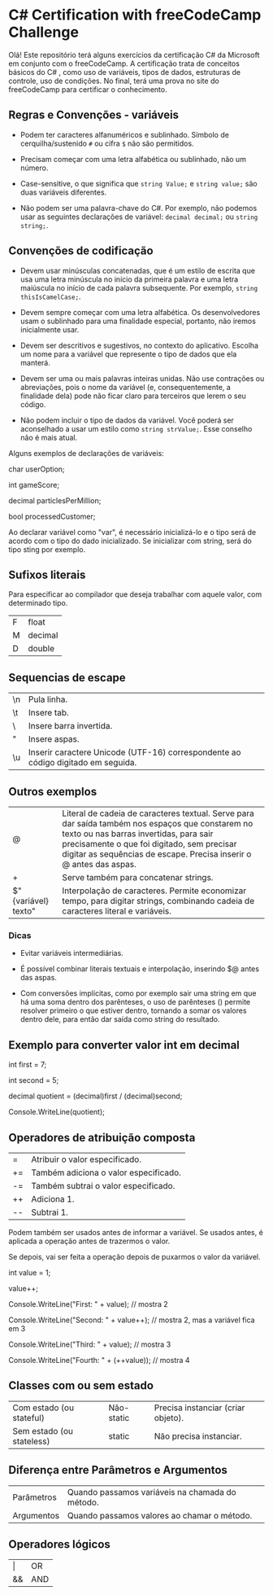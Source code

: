 # C# Certification with freeCodeCamp Challenge

Olá! Este repositório terá alguns exercícios da certificação C# da Microsoft em conjunto com o freeCodeCamp. A certificação trata de conceitos básicos do C# , como uso de variáveis, tipos de dados, estruturas de controle, uso de condições. No final, terá uma prova no site do freeCodeCamp para certificar o conhecimento.

## Regras e Convenções - variáveis

- Podem ter caracteres alfanuméricos e sublinhado. Símbolo de cerquilha/sustenido `#` ou cifra `$` não são permitidos.

- Precisam começar com uma letra alfabética ou sublinhado, não um número.

- Case-sensitive, o que significa que `string Value;` e `string value;` são duas variáveis diferentes.

- Não podem ser uma palavra-chave do C#. Por exemplo, não podemos usar as seguintes declarações de variável: `decimal decimal;` ou `string string;`.

## Convenções de codificação

- Devem usar minúsculas concatenadas, que é um estilo de escrita que usa uma letra minúscula no início da primeira palavra e uma letra maiúscula no início de cada palavra subsequente. Por exemplo, `string thisIsCamelCase;`.

- Devem sempre começar com uma letra alfabética. Os desenvolvedores usam o sublinhado para uma finalidade especial, portanto, não iremos inicialmente usar.

- Devem ser descritivos e sugestivos, no contexto do aplicativo. Escolha um nome para a variável que represente o tipo de dados que ela manterá.

- Devem ser uma ou mais palavras inteiras unidas. Não use contrações ou abreviações, pois o nome da variável (e, consequentemente, a finalidade dela) pode não ficar claro para terceiros que lerem o seu código.

- Não podem incluir o tipo de dados da variável. Você poderá ser aconselhado a usar um estilo como `string strValue;`. Esse conselho não é mais atual.

Alguns exemplos de declarações de variáveis:

char userOption;

int gameScore;

decimal particlesPerMillion;

bool processedCustomer;

Ao declarar variável como "var", é necessário inicializá-lo e o tipo será de acordo com o tipo do dado inicializado. Se inicializar com string, será do tipo sting por exemplo.

## Sufixos literais

Para especificar ao compilador que deseja trabalhar com aquele valor, com determinado tipo.

|     |         |
| --- | ------- |
| F   | float   |
| M   | decimal |
| D   | double  |

## Sequencias de escape

|     |                                                                                  |
| --- | -------------------------------------------------------------------------------- |
| \n  | Pula linha.                                                                      |
| \t  | Insere tab.                                                                      |
| \\  | Insere barra invertida.                                                          |
| \"  | Insere aspas.                                                                    |
| \u  | Inserir caractere Unicode (UTF-16) correspondente ao código digitado em seguida. |

## Outros exemplos

|                     |                                                                                                                                                                                                                                                                 |
| ------------------- | --------------------------------------------------------------------------------------------------------------------------------------------------------------------------------------------------------------------------------------------------------------- |
| @                   | Literal de cadeia de caracteres textual. Serve para dar saída também nos espaços que constarem no texto ou nas barras invertidas, para sair precisamente o que foi digitado, sem precisar digitar as sequências de escape. Precisa inserir o @ antes das aspas. |
| +                   | Serve também para concatenar strings.                                                                                                                                                                                                                           |
| $"{variável} texto" | Interpolação de caracteres. Permite economizar tempo, para digitar strings, combinando cadeia de caracteres literal e variáveis.                                                                                                                                |

### Dicas

- Evitar variáveis intermediárias.

- É possível combinar literais textuais e interpolação, inserindo $@ antes das aspas.

- Com conversões implícitas, como por exemplo sair uma string em que há uma soma dentro dos parênteses, o uso de parênteses () permite resolver primeiro o que estiver dentro, tornando a somar os valores dentro dele, para então dar saída como string do resultado.

## Exemplo para converter valor int em decimal

int first = 7;

int second = 5;

decimal quotient = (decimal)first / (decimal)second;

Console.WriteLine(quotient);

## Operadores de atribuição composta

|     |                                       |
| --- | ------------------------------------- |
| =   | Atribuir o valor especificado.        |
| +=  | Também adiciona o valor especificado. |
| -=  | Também subtrai o valor especificado.  |
| ++  | Adiciona 1.                           |
| --  | Subtrai 1.                            |

Podem também ser usados antes de informar a variável. Se usados antes, é aplicada a operação antes de trazermos o valor.

Se depois, vai ser feita a operação depois de puxarmos o valor da variável.

int value = 1;

value++;

Console.WriteLine("First: " + value); // mostra 2

Console.WriteLine("Second: " + value++); // mostra 2, mas a variável fica em 3

Console.WriteLine("Third: " + value); // mostra 3

Console.WriteLine("Fourth: " + (++value)); // mostra 4

### 

## Classes com ou sem estado

|                           |            |                                    |
| ------------------------- | ---------- | ---------------------------------- |
| Com estado (ou stateful)  | Não-static | Precisa instanciar (criar objeto). |
| Sem estado (ou stateless) | static     | Não precisa instanciar.            |

## Diferença entre Parâmetros e Argumentos

|            |                                                 |
| ---------- | ----------------------------------------------- |
| Parâmetros | Quando passamos variáveis na chamada do método. |
| Argumentos | Quando passamos valores ao chamar o método.     |

## Operadores lógicos

|     |     |
| --- | --- |
| \|  | OR  |
| &&  | AND |